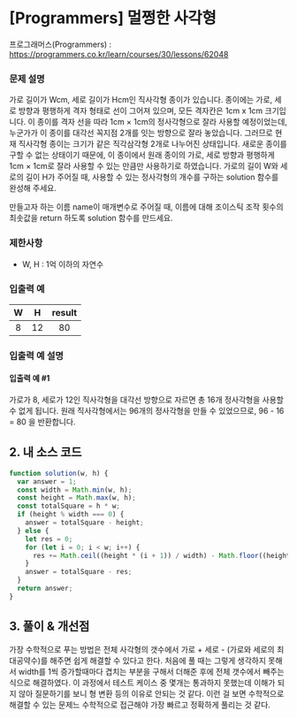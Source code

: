 # [Programmers] 멀쩡한 사각형

프로그래머스(Programmers) : https://programmers.co.kr/learn/courses/30/lessons/62048

### 문제 설명

가로 길이가 Wcm, 세로 길이가 Hcm인 직사각형 종이가 있습니다. 종이에는 가로, 세로 방향과 평행하게 격자 형태로 선이 그어져 있으며, 모든 격자칸은 1cm x 1cm 크기입니다. 이 종이를 격자 선을 따라 1cm × 1cm의 정사각형으로 잘라 사용할 예정이었는데, 누군가가 이 종이를 대각선 꼭지점 2개를 잇는 방향으로 잘라 놓았습니다. 그러므로 현재 직사각형 종이는 크기가 같은 직각삼각형 2개로 나누어진 상태입니다. 새로운 종이를 구할 수 없는 상태이기 때문에, 이 종이에서 원래 종이의 가로, 세로 방향과 평행하게 1cm × 1cm로 잘라 사용할 수 있는 만큼만 사용하기로 하였습니다.
가로의 길이 W와 세로의 길이 H가 주어질 때, 사용할 수 있는 정사각형의 개수를 구하는 solution 함수를 완성해 주세요.

만들고자 하는 이름 name이 매개변수로 주어질 때, 이름에 대해 조이스틱 조작 횟수의 최솟값을 return 하도록 solution 함수를 만드세요.

### 제한사항

- W, H : 1억 이하의 자연수

### 입출력 예

|  W  |  H  | result |
| :-: | :-: | :----: |
|  8  | 12  |   80   |

### 입출력 예 설명

#### 입출력 예 #1

가로가 8, 세로가 12인 직사각형을 대각선 방향으로 자르면 총 16개 정사각형을 사용할 수 없게 됩니다. 원래 직사각형에서는 96개의 정사각형을 만들 수 있었으므로, 96 - 16 = 80 을 반환합니다.

## 2. 내 소스 코드

```javascript
function solution(w, h) {
  var answer = 1;
  const width = Math.min(w, h);
  const height = Math.max(w, h);
  const totalSquare = h * w;
  if (height % width === 0) {
    answer = totalSquare - height;
  } else {
    let res = 0;
    for (let i = 0; i < w; i++) {
      res += Math.ceil((height * (i + 1)) / width) - Math.floor((height * i) / width);
    }
    answer = totalSquare - res;
  }
  return answer;
}
```

## 3. 풀이 & 개선점

가장 수학적으로 푸는 방법은 전체 사각형의 갯수에서 가로 + 세로 - (가로와 세로의 최대공약수)를 해주면 쉽게 해결할 수 있다고 한다.
처음에 풀 때는 그렇게 생각하지 못해서 width를 1씩 증가할때마다 겹치는 부분을 구해서 더해준 후에 전체 갯수에서 빼주는 식으로 해결하였다. 이 과정에서 테스트 케이스 중 몇개는 통과하지 못했는데 이해가 되지 않아 질문하기를 보니 형 변환 등의 이유로 안되는 것 같다.
이런 걸 보면 수학적으로 해결할 수 있는 문제느 수학적으로 접근해야 가장 빠르고 정확하게 풀리는 것 같다.
